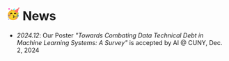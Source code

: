 # <a><img src="../../images/happy.gif" width="30" alt="img"></a> News
- *2024.12*:  Our Poster *"Towards Combating Data Technical Debt in Machine Learning Systems: A Survey"* is accepted by AI @ CUNY, Dec. 2, 2024 


<!--

*2024.06*:  One paper *"Mixup-CLIPood: Robust Domain Generalization for Multi-modal Object Recognition"* is accepted by the 5th International Conference on Artificial Intelligence and Electromechanical Automation.

- *2024.02*:  One paper *"Large language models for forecasting and anomaly detection: A systematic literature review"* is submitted to arxiv: [https://arxiv.org/abs/2402.10350](https://arxiv.org/abs/2402.10350).

-->
